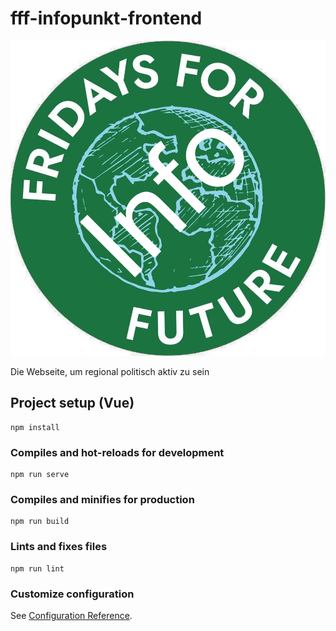 # fff-infopunkt-frontend

![logo](/src/assets/logo.png)

Die Webseite, um regional politisch aktiv zu sein

## Project setup (Vue)
```
npm install
```

### Compiles and hot-reloads for development
```
npm run serve
```

### Compiles and minifies for production
```
npm run build
```

### Lints and fixes files
```
npm run lint
```

### Customize configuration
See [Configuration Reference](https://cli.vuejs.org/config/).
